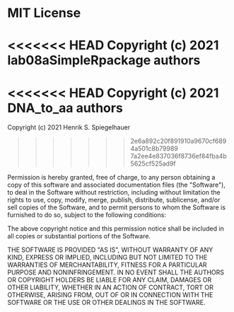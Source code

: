 # MIT License

<<<<<<< HEAD
Copyright (c) 2021 lab08aSimpleRpackage authors
=======
<<<<<<< HEAD
Copyright (c) 2021 DNA_to_aa authors
=======
Copyright (c) 2021 Henrik S. Spiegelhauer
>>>>>>> 2e6a892c20f891910a9670cf6894a501c8b79989
>>>>>>> 7a2ee4e837036f8736ef84fba4b5625cf525ad9f

Permission is hereby granted, free of charge, to any person obtaining a copy
of this software and associated documentation files (the "Software"), to deal
in the Software without restriction, including without limitation the rights
to use, copy, modify, merge, publish, distribute, sublicense, and/or sell
copies of the Software, and to permit persons to whom the Software is
furnished to do so, subject to the following conditions:

The above copyright notice and this permission notice shall be included in all
copies or substantial portions of the Software.

THE SOFTWARE IS PROVIDED "AS IS", WITHOUT WARRANTY OF ANY KIND, EXPRESS OR
IMPLIED, INCLUDING BUT NOT LIMITED TO THE WARRANTIES OF MERCHANTABILITY,
FITNESS FOR A PARTICULAR PURPOSE AND NONINFRINGEMENT. IN NO EVENT SHALL THE
AUTHORS OR COPYRIGHT HOLDERS BE LIABLE FOR ANY CLAIM, DAMAGES OR OTHER
LIABILITY, WHETHER IN AN ACTION OF CONTRACT, TORT OR OTHERWISE, ARISING FROM,
OUT OF OR IN CONNECTION WITH THE SOFTWARE OR THE USE OR OTHER DEALINGS IN THE
SOFTWARE.
